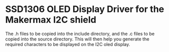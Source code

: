 # SSD1306 OLED Display Driver for the Makermax I2C shield

The .h files to be copied into the include directory, and the .c files to be copied into the source directory. This will then help you generate the required characters to be displayed on the I2C oled display.

